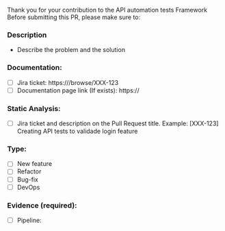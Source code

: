 Thank you for your contribution to the API automation tests Framework
Before submitting this PR, please make sure to:

### Description
- Describe the problem and the solution

### Documentation:
- [ ] Jira ticket: https://<jirarepository>/browse/XXX-123
- [ ] Documentation page link (If exists): https://<link>

### Static Analysis:
- [ ]  Jira ticket and description on the Pull Request title. Example: [XXX-123] Creating API tests to validade login feature

### Type:
- [ ] New feature
- [ ] Refactor
- [ ] Bug-fix
- [ ] DevOps

### Evidence (required):
- [ ] Pipeline: